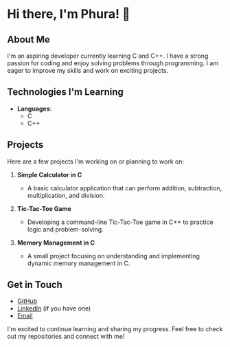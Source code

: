 # Hi there, I'm Phura! 👋

## About Me
I'm an aspiring developer currently learning C and C++. I have a strong passion for coding and enjoy solving problems through programming. I am eager to improve my skills and work on exciting projects.

## Technologies I'm Learning
- **Languages**: 
  - C 
  - C++

## Projects
Here are a few projects I'm working on or planning to work on:

1. **Simple Calculator in C**
   - A basic calculator application that can perform addition, subtraction, multiplication, and division.

2. **Tic-Tac-Toe Game**
   - Developing a command-line Tic-Tac-Toe game in C++ to practice logic and problem-solving.

3. **Memory Management in C**
   - A small project focusing on understanding and implementing dynamic memory management in C.

## Get in Touch
- [GitHub](https://github.com/yourusername)
- [LinkedIn](https://linkedin.com/in/yourprofile) (if you have one)
- [Email](mailto:youremail@example.com)

I'm excited to continue learning and sharing my progress. Feel free to check out my repositories and connect with me!